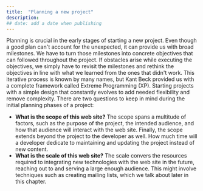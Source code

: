 ```yaml
---
title:  "Planning a new project"
description:
## date: add a date when publishing
---
```


Planning is crucial in the early stages of starting a new project. Even though a good plan can't account for
the unexpected, it can provide us with broad milestones. We have to turn those milestones into concrete
objectives that can followed throughout the project. If obstacles arise while executing the objectives, we
simply have to revisit the milestones and rethink the objectives in line with what we learned from the ones
that didn't work. This iterative process is known by many names, but Kant Beck provided us with a complete
framework called Extreme Programming (XP). Starting projects with a simple design that constantly evolves
to add needed flexibility and remove complexity. There are two questions to keep in mind during the initial
planning phases of a project:

* **What is the scope of this web site?** The scope spans a multitude of factors, such
as the purpose of the project, the intended audience, and how that audience will
interact with the web site. Finally, the scope extends beyond the project to the
developer as well. How much time will a developer dedicate to maintaining and
updating the project instead of new content.
* **What is the scale of this web site?** The scale convers the resources required to
integrating new technologies with the web site in the future, reaching out to and
serving a large enough audience. This might involve techniques such as creating
mailing lists, which we talk about later in this chapter.
